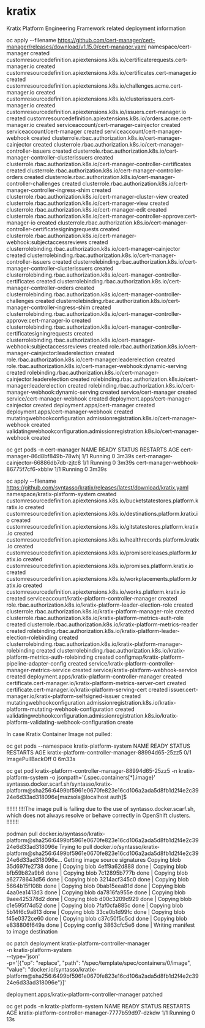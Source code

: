 # kratix
Kratix Platform Engineering Framework related deployment information

oc apply --filename https://github.com/cert-manager/cert-manager/releases/download/v1.15.0/cert-manager.yaml
namespace/cert-manager created
customresourcedefinition.apiextensions.k8s.io/certificaterequests.cert-manager.io created
customresourcedefinition.apiextensions.k8s.io/certificates.cert-manager.io created
customresourcedefinition.apiextensions.k8s.io/challenges.acme.cert-manager.io created
customresourcedefinition.apiextensions.k8s.io/clusterissuers.cert-manager.io created
customresourcedefinition.apiextensions.k8s.io/issuers.cert-manager.io created
customresourcedefinition.apiextensions.k8s.io/orders.acme.cert-manager.io created
serviceaccount/cert-manager-cainjector created
serviceaccount/cert-manager created
serviceaccount/cert-manager-webhook created
clusterrole.rbac.authorization.k8s.io/cert-manager-cainjector created
clusterrole.rbac.authorization.k8s.io/cert-manager-controller-issuers created
clusterrole.rbac.authorization.k8s.io/cert-manager-controller-clusterissuers created
clusterrole.rbac.authorization.k8s.io/cert-manager-controller-certificates created
clusterrole.rbac.authorization.k8s.io/cert-manager-controller-orders created
clusterrole.rbac.authorization.k8s.io/cert-manager-controller-challenges created
clusterrole.rbac.authorization.k8s.io/cert-manager-controller-ingress-shim created
clusterrole.rbac.authorization.k8s.io/cert-manager-cluster-view created
clusterrole.rbac.authorization.k8s.io/cert-manager-view created
clusterrole.rbac.authorization.k8s.io/cert-manager-edit created
clusterrole.rbac.authorization.k8s.io/cert-manager-controller-approve:cert-manager-io created
clusterrole.rbac.authorization.k8s.io/cert-manager-controller-certificatesigningrequests created
clusterrole.rbac.authorization.k8s.io/cert-manager-webhook:subjectaccessreviews created
clusterrolebinding.rbac.authorization.k8s.io/cert-manager-cainjector created
clusterrolebinding.rbac.authorization.k8s.io/cert-manager-controller-issuers created
clusterrolebinding.rbac.authorization.k8s.io/cert-manager-controller-clusterissuers created
clusterrolebinding.rbac.authorization.k8s.io/cert-manager-controller-certificates created
clusterrolebinding.rbac.authorization.k8s.io/cert-manager-controller-orders created
clusterrolebinding.rbac.authorization.k8s.io/cert-manager-controller-challenges created
clusterrolebinding.rbac.authorization.k8s.io/cert-manager-controller-ingress-shim created
clusterrolebinding.rbac.authorization.k8s.io/cert-manager-controller-approve:cert-manager-io created
clusterrolebinding.rbac.authorization.k8s.io/cert-manager-controller-certificatesigningrequests created
clusterrolebinding.rbac.authorization.k8s.io/cert-manager-webhook:subjectaccessreviews created
role.rbac.authorization.k8s.io/cert-manager-cainjector:leaderelection created
role.rbac.authorization.k8s.io/cert-manager:leaderelection created
role.rbac.authorization.k8s.io/cert-manager-webhook:dynamic-serving created
rolebinding.rbac.authorization.k8s.io/cert-manager-cainjector:leaderelection created
rolebinding.rbac.authorization.k8s.io/cert-manager:leaderelection created
rolebinding.rbac.authorization.k8s.io/cert-manager-webhook:dynamic-serving created
service/cert-manager created
service/cert-manager-webhook created
deployment.apps/cert-manager-cainjector created
deployment.apps/cert-manager created
deployment.apps/cert-manager-webhook created
mutatingwebhookconfiguration.admissionregistration.k8s.io/cert-manager-webhook created
validatingwebhookconfiguration.admissionregistration.k8s.io/cert-manager-webhook created

oc get pods -n cert-manager
NAME                                       READY   STATUS    RESTARTS   AGE
cert-manager-86d8bf849b-78whj              1/1     Running   0          3m39s
cert-manager-cainjector-66886db7db-zjtc8   1/1     Running   0          3m39s
cert-manager-webhook-86775f7cf6-xbblw      1/1     Running   0          3m39s

oc apply --filename https://github.com/syntasso/kratix/releases/latest/download/kratix.yaml                                      
namespace/kratix-platform-system created
customresourcedefinition.apiextensions.k8s.io/bucketstatestores.platform.kratix.io created
customresourcedefinition.apiextensions.k8s.io/destinations.platform.kratix.io created
customresourcedefinition.apiextensions.k8s.io/gitstatestores.platform.kratix.io created
customresourcedefinition.apiextensions.k8s.io/healthrecords.platform.kratix.io created
customresourcedefinition.apiextensions.k8s.io/promisereleases.platform.kratix.io created
customresourcedefinition.apiextensions.k8s.io/promises.platform.kratix.io created
customresourcedefinition.apiextensions.k8s.io/workplacements.platform.kratix.io created
customresourcedefinition.apiextensions.k8s.io/works.platform.kratix.io created
serviceaccount/kratix-platform-controller-manager created
role.rbac.authorization.k8s.io/kratix-platform-leader-election-role created
clusterrole.rbac.authorization.k8s.io/kratix-platform-manager-role created
clusterrole.rbac.authorization.k8s.io/kratix-platform-metrics-auth-role created
clusterrole.rbac.authorization.k8s.io/kratix-platform-metrics-reader created
rolebinding.rbac.authorization.k8s.io/kratix-platform-leader-election-rolebinding created
clusterrolebinding.rbac.authorization.k8s.io/kratix-platform-manager-rolebinding created
clusterrolebinding.rbac.authorization.k8s.io/kratix-platform-metrics-auth-rolebinding created
configmap/kratix-platform-pipeline-adapter-config created
service/kratix-platform-controller-manager-metrics-service created
service/kratix-platform-webhook-service created
deployment.apps/kratix-platform-controller-manager created
certificate.cert-manager.io/kratix-platform-metrics-server-cert created
certificate.cert-manager.io/kratix-platform-serving-cert created
issuer.cert-manager.io/kratix-platform-selfsigned-issuer created
mutatingwebhookconfiguration.admissionregistration.k8s.io/kratix-platform-mutating-webhook-configuration created
validatingwebhookconfiguration.admissionregistration.k8s.io/kratix-platform-validating-webhook-configuration create


In case Kratix Container Image not pulled:

oc get pods --namespace kratix-platform-system
NAME                                                READY   STATUS             RESTARTS   AGE
kratix-platform-controller-manager-88994d65-25zz5   0/1     ImagePullBackOff   0          6m33s

oc get pod kratix-platform-controller-manager-88994d65-25zz5 -n kratix-platform-system -o jsonpath='{.spec.containers[*].image}'
syntasso.docker.scarf.sh/syntasso/kratix-platform@sha256:6499bf5961e0670fe823e16cd106a2ada5d8fb1d2f4e2c3924e6d33ad318096e[mazsola@localhost auth]$ 

!!!!!!!
!!!!The image pull is failing due to the use of syntasso.docker.scarf.sh, which does not always resolve or behave correctly in OpenShift clusters.
!!!!!!!!

podman pull docker.io/syntasso/kratix-platform@sha256:6499bf5961e0670fe823e16cd106a2ada5d8fb1d2f4e2c3924e6d33ad318096e
Trying to pull docker.io/syntasso/kratix-platform@sha256:6499bf5961e0670fe823e16cd106a2ada5d8fb1d2f4e2c3924e6d33ad318096e...
Getting image source signatures
Copying blob 35d697fe2738 done   | 
Copying blob 4eff9a62d888 done   | 
Copying blob bfb59b82a9b6 done   | 
Copying blob 7c12895b777b done   | 
Copying blob a62778643d56 done   | 
Copying blob 3214acf345c0 done   | 
Copying blob 5664b15f108b done   | 
Copying blob 0bab15eea81d done   | 
Copying blob 4aa0ea1413d3 done   | 
Copying blob da7816fa955e done   | 
Copying blob 9aee425378d2 done   | 
Copying blob d00c3209d929 done   | 
Copying blob c1e595f74d52 done   | 
Copying blob 7faf0cfa885c done   | 
Copying blob 5b14f6c9a813 done   | 
Copying blob 33ce0b1d99fc done   | 
Copying blob f45e0372ce60 done   | 
Copying blob c37c50f5c5cd done   | 
Copying blob e838806f649a done   | 
Copying config 3863cfc5e6 done   | 
Writing manifest to image destination

oc patch deployment kratix-platform-controller-manager \
  -n kratix-platform-system \
  --type='json' \
  -p='[{"op": "replace", "path": "/spec/template/spec/containers/0/image", "value": "docker.io/syntasso/kratix-platform@sha256:6499bf5961e0670fe823e16cd106a2ada5d8fb1d2f4e2c3924e6d33ad318096e"}]'

deployment.apps/kratix-platform-controller-manager patched

oc get pods -n kratix-platform-system
NAME                                                  READY   STATUS    RESTARTS   AGE
kratix-platform-controller-manager-7777b59d97-dzkdw   1/1     Running   0          13s
